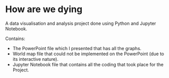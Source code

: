 # How are we dying
A data visualisation and analysis project done using Python and Jupyter Notebook.

Contains:
  - The PowerPoint file which I presented that has all the graphs.
  - World map file that could not be implemented on the PowerPoint (due to its interactive nature).
  - Jupyter Notebook file that contains all the coding that took place for the Project.

